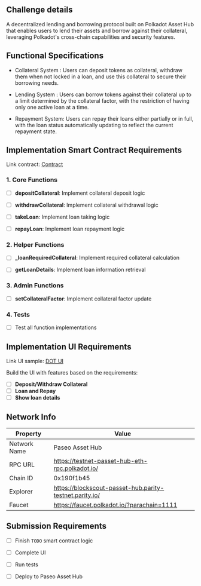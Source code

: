
## Challenge details
A decentralized lending and borrowing protocol built on Polkadot Asset Hub that enables users to lend their assets and borrow against their collateral, leveraging Polkadot's cross-chain capabilities and security features.

## Functional Specifications 

+ Collateral System : Users can deposit tokens as collateral, withdraw them when not locked in a loan, and use this collateral to secure their borrowing needs.

+ Lending System : Users can borrow tokens against their collateral up to a limit determined by the collateral factor, with the restriction of having only one active loan at a time.

+ Repayment System: Users can repay their loans either partially or in full, with the loan status automatically updating to reflect the current repayment state.


## Implementation Smart Contract Requirements

Link contract: [Contract](./contracts)

### 1. Core Functions

- [ ] **depositCollateral**: Implement collateral deposit logic

- [ ] **withdrawCollateral**: Implement collateral withdrawal logic

- [ ] **takeLoan**: Implement loan taking logic

- [ ] **repayLoan**: Implement loan repayment logic

### 2. Helper Functions

- [ ] **_loanRequiredCollateral**: Implement required collateral calculation

- [ ] **getLoanDetails**: Implement loan information retrieval

### 3. Admin Functions

- [ ] **setCollateralFactor**: Implement collateral factor update

### 4. Tests 
- [ ] Test all function implementations

## Implementation UI Requirements 

Link UI sample: [DOT UI](./frontend)

Build the UI with features based on the requirements:

- [ ] **Deposit/Withdraw Collateral**
- [ ] **Loan and Repay**
- [ ] **Show loan details**

## Network Info

| Property | Value |
|----------|--------|
| Network Name | Paseo Asset Hub |
| RPC URL | https://testnet-passet-hub-eth-rpc.polkadot.io/ |
| Chain ID | 0x190f1b45 |
| Explorer | https://blockscout-passet-hub.parity-testnet.parity.io/ |
| Faucet | https://faucet.polkadot.io/?parachain=1111 |

## Submission Requirements 
- [ ] Finish `TODO` smart contract logic
- [ ] Complete UI 
- [ ] Run tests 
- [ ] Deploy to Paseo Asset Hub 



